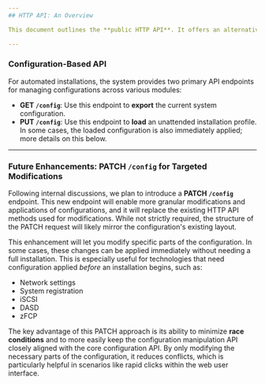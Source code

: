 ```yaml
---
## HTTP API: An Overview

This document outlines the **public HTTP API**. It offers an alternative way to interact with the system, complementing the Command Line Interface (CLI) and web user interface. Importantly, both the CLI and web UI also leverage this HTTP API for their operations.

---
```

### Configuration-Based API

For automated installations, the system provides two primary API endpoints for managing configurations across various modules:

* **GET `/config`**: Use this endpoint to **export** the current system configuration.
* **PUT `/config`**: Use this endpoint to **load** an unattended installation profile. In some cases, the loaded configuration is also immediately applied; more details on this below.

---
### Future Enhancements: PATCH `/config` for Targeted Modifications

Following internal discussions, we plan to introduce a **PATCH `/config`** endpoint. This new endpoint will enable more granular modifications and applications of configurations, and it will replace the existing HTTP API methods used for modifications. While not strictly required, the structure of the PATCH request will likely mirror the configuration's existing layout.

This enhancement will let you modify specific parts of the configuration. In some cases, these changes can be applied immediately without needing a full installation. This is especially useful for technologies that need configuration applied *before* an installation begins, such as:

* Network settings
* System registration
* iSCSI
* DASD
* zFCP

The key advantage of this PATCH approach is its ability to minimize **race conditions** and to more easily keep the configuration manipulation API closely aligned with the core configuration API. By only modifying the necessary parts of the configuration, it reduces conflicts, which is particularly helpful in scenarios like rapid clicks within the web user interface.
